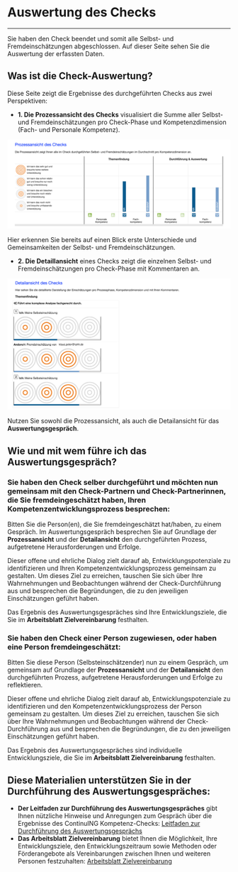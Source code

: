 # Auswertung des Checks
- - -
Sie haben den Check beendet und somit alle Selbst- und Fremdeinschätzungen abgeschlossen. Auf dieser Seite sehen Sie die Auswertung der erfassten Daten. 

## Was ist die Check-Auswertung?
Diese Seite zeigt die Ergebnisse des durchgeführten Checks aus zwei Perspektiven:
* **1. Die Prozessansicht des Checks** visualisiert die Summe aller Selbst- und Fremdeinschätzungen pro Check-Phase und Kompetenzdimension (Fach- und Personale Kompetenz).

![Übersicht der Auswertungsseite](media/auswertung_prozessansicht.png)

Hier erkennen Sie bereits auf einen Blick erste Unterschiede und Gemeinsamkeiten der Selbst- und Fremdeinschätzungen.

* **2.  Die Detaillansicht** eines Checks zeigt die einzelnen Selbst- und Fremdeinschätzungen pro Check-Phase mit Kommentaren an.

![Übersicht der Auswertungsseite](media/auswertung_detailansicht.png)

Nutzen Sie sowohl die Prozessansicht, als auch die Detailansicht für das **Auswertungsgespräch**.

## Wie und mit wem führe ich das Auswertungsgespräch?

### Sie haben den Check selber durchgeführt und möchten nun gemeinsam mit den Check-Partnern und Check-Partnerinnen, die Sie fremdeingeschätzt haben, Ihren Kompetenzentwicklungsprozess besprechen:

Bitten Sie die Person(en), die Sie fremdeingeschätzt hat/haben, zu einem Gespräch. Im Auswertungsgespräch besprechen Sie auf Grundlage der **Prozessansicht** und der **Detailansicht** den durchgeführten Prozess, aufgetretene Herausforderungen und Erfolge.

Dieser offene und ehrliche Dialog zielt darauf ab, Entwicklungspotenziale zu identifizieren und Ihren Kompetenzentwicklungsprozess gemeinsam zu gestalten. Um dieses Ziel zu erreichen, tauschen Sie sich über Ihre Wahrnehmungen und Beobachtungen während der Check-Durchführung aus und besprechen die Begründungen, die zu den jeweiligen Einschätzungen geführt haben.

Das Ergebnis des Auswertungsgespräches sind Ihre Entwicklungsziele, die Sie im **Arbeitsblatt Zielvereinbarung** festhalten.

### Sie haben den Check einer Person zugewiesen, oder haben eine Person fremdeingeschätzt:

Bitten Sie diese Person (Selbsteinschätzender) nun zu einem Gespräch, um gemeinsam auf Grundlage der **Prozessansicht** und der **Detailansicht** den durchgeführten Prozess, aufgetretene Herausforderungen und Erfolge zu reflektieren.

Dieser offene und ehrliche Dialog zielt darauf ab, Entwicklungspotenziale zu identifizieren und den Kompetenzentwicklungsprozess der Person gemeinsam zu gestalten. Um dieses Ziel zu erreichen, tauschen Sie sich über Ihre Wahrnehmungen und Beobachtungen während der Check-Durchführung aus und besprechen die Begründungen, die zu den jeweiligen Einschätzungen geführt haben.

Das Ergebnis des Auswertungsgespräches sind individuelle Entwicklungsziele, die Sie im **Arbeitsblatt Zielvereinbarung** festhalten.

## Diese Materialien unterstützen Sie in der Durchführung des Auswertungsgespräches:
* **Der Leitfaden zur Durchführung des Auswertungsgespräches** gibt Ihnen nützliche Hinweise und Anregungen zum Gespräch über die Ergebnisse des ContinuING Kompetenz-Checks: <a href="https://fizban05.rz.tu-harburg.de/itbh/kompetenzcheck-hilfe/media/Hilfetext_Auswertungsgespraech_Leitfaden.pdf" target="_blank">Leitfaden zur Durchführung des Auswertungsgesprächs</a>
* **Das Arbeitsblatt Zielvereinbarung** bietet Ihnen die Möglichkeit, Ihre Entwicklungsziele, den Entwicklungszeitraum sowie Methoden oder Förderangebote als Vereinbarungen zwischen Ihnen und weiteren Personen festzuhalten: <a href="https://fizban05.rz.tu-harburg.de/itbh/kompetenzcheck-hilfe/media/arbeitsblatt_zielformulierung_20190730.pdf" target="_blank">Arbeitsblatt Zielvereinbarung</a>





